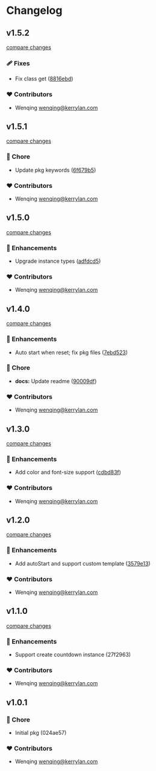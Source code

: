 # Changelog


## v1.5.2

[compare changes](https://github.com/vcjs-dev/countdownbar/compare/v1.5.1...v1.5.2)

### 🩹 Fixes

- Fix class get ([8816ebd](https://github.com/vcjs-dev/countdownbar/commit/8816ebd))

### ❤️  Contributors

- Wenqing <wenqing@kerrylan.com>

## v1.5.1

[compare changes](https://github.com/vcjs-dev/countdownbar/compare/v1.5.0...v1.5.1)

### 🏡 Chore

- Update pkg keywords ([6f679b5](https://github.com/vcjs-dev/countdownbar/commit/6f679b5))

### ❤️  Contributors

- Wenqing <wenqing@kerrylan.com>

## v1.5.0

[compare changes](https://github.com/vcjs-dev/countdownbar/compare/v1.4.0...v1.5.0)

### 🚀 Enhancements

- Upgrade instance types ([adfdcd5](https://github.com/vcjs-dev/countdownbar/commit/adfdcd5))

### ❤️  Contributors

- Wenqing <wenqing@kerrylan.com>

## v1.4.0

[compare changes](https://github.com/vcjs-dev/countdownbar/compare/v1.3.0...v1.4.0)

### 🚀 Enhancements

- Auto start when reset; fix pkg files ([7ebd523](https://github.com/vcjs-dev/countdownbar/commit/7ebd523))

### 🏡 Chore

- **docs:** Update readme ([90009df](https://github.com/vcjs-dev/countdownbar/commit/90009df))

### ❤️  Contributors

- Wenqing <wenqing@kerrylan.com>

## v1.3.0

[compare changes](https://github.com/vcjs-dev/countdownbar/compare/v1.2.0...v1.3.0)

### 🚀 Enhancements

- Add color and font-size support ([cdbd83f](https://github.com/vcjs-dev/countdownbar/commit/cdbd83f))

### ❤️  Contributors

- Wenqing <wenqing@kerrylan.com>

## v1.2.0

[compare changes](https://github.com/vcjs-dev/countdownbar/compare/v1.1.0...v1.2.0)

### 🚀 Enhancements

- Add autoStart and support custom template ([3579e13](https://github.com/vcjs-dev/countdownbar/commit/3579e13))

### ❤️  Contributors

- Wenqing <wenqing@kerrylan.com>

## v1.1.0

[compare changes](https://undefined/undefined/compare/v1.0.1...v1.1.0)

### 🚀 Enhancements

- Support create countdown instance (27f2963)

### ❤️  Contributors

- Wenqing <wenqing@kerrylan.com>

## v1.0.1


### 🏡 Chore

- Initial pkg (024ae57)

### ❤️  Contributors

- Wenqing <wenqing@kerrylan.com>

